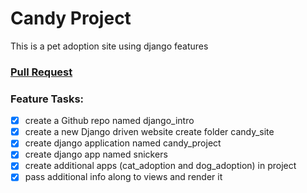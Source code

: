 # Candy Project
This is a pet adoption site using django features

### [Pull Request](https://github.com/vijayetar/django-intro/pull/1)

### Feature Tasks:  
- [x] create a Github repo named django_intro  
- [x] create a new Django driven website
create folder candy_site  
- [x] create django application named candy_project
- [x] create django app named snickers
- [x] create additional apps (cat_adoption and dog_adoption) in project
- [x] pass additional info along to views and render it
